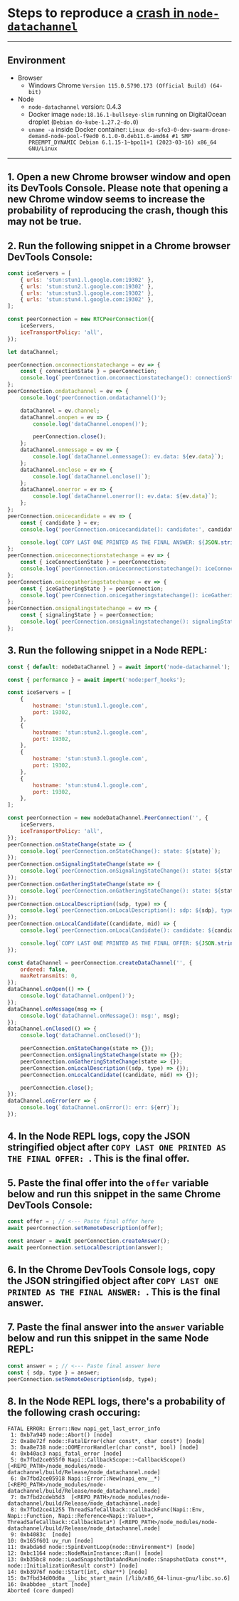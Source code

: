 # Steps to reproduce a [crash in `node-datachannel`](https://github.com/murat-dogan/node-datachannel/issues/176)

---

## Environment
- Browser
  - Windows Chrome `Version 115.0.5790.173 (Official Build) (64-bit)`
- Node
  - `node-datachannel` version: 0.4.3
  - Docker image `node:18.16.1-bullseye-slim` running on DigitalOcean droplet (`Debian do-kube-1.27.2-do.0`)
  - `uname -a` inside Docker container: `Linux do-sfo3-0-dev-swarm-drone-demand-node-pool-f9ed0 6.1.0-0.deb11.6-amd64 #1 SMP PREEMPT_DYNAMIC Debian 6.1.15-1~bpo11+1 (2023-03-16) x86_64 GNU/Linux`

---

## 1. Open a new Chrome browser window and open its DevTools Console. Please note that opening a new Chrome window seems to increase the probability of reproducing the crash, though this may not be true.

## 2. Run the following snippet in a Chrome browser DevTools Console:
```js
const iceServers = [
	{ urls: 'stun:stun1.l.google.com:19302' },
	{ urls: 'stun:stun2.l.google.com:19302' },
	{ urls: 'stun:stun3.l.google.com:19302' },
	{ urls: 'stun:stun4.l.google.com:19302' },
];

const peerConnection = new RTCPeerConnection({
	iceServers,
	iceTransportPolicy: 'all',
});

let dataChannel;

peerConnection.onconnectionstatechange = ev => {
	const { connectionState } = peerConnection;
	console.log(`peerConnection.onconnectionstatechange(): connectionState: ${connectionState}`);
};
peerConnection.ondatachannel = ev => {
	console.log('peerConnection.ondatachannel()');

	dataChannel = ev.channel;
	dataChannel.onopen = ev => {
		console.log('dataChannel.onopen()');

		peerConnection.close();
	};
	dataChannel.onmessage = ev => {
		console.log(`dataChannel.onmessage(): ev.data: ${ev.data}`);
	};
	dataChannel.onclose = ev => {
		console.log(`dataChannel.onclose()`);
	};
	dataChannel.onerror = ev => {
		console.log(`dataChannel.onerror(): ev.data: ${ev.data}`);
	};
};
peerConnection.onicecandidate = ev => {
	const { candidate } = ev;
	console.log('peerConnection.onicecandidate(): candidate:', candidate);

	console.log(`COPY LAST ONE PRINTED AS THE FINAL ANSWER: ${JSON.stringify(peerConnection.localDescription)}\n`);
};
peerConnection.oniceconnectionstatechange = ev => {
	const { iceConnectionState } = peerConnection;
	console.log(`peerConnection.oniceconnectionstatechange(): iceConnectionState: ${iceConnectionState}`);
};
peerConnection.onicegatheringstatechange = ev => {
	const { iceGatheringState } = peerConnection;
	console.log(`peerConnection.onicegatheringstatechange(): iceGatheringState: ${iceGatheringState}`);
};
peerConnection.onsignalingstatechange = ev => {
	const { signalingState } = peerConnection;
	console.log(`peerConnection.onsignalingstatechange(): signalingState: ${signalingState}`);
};
```

## 3. Run the following snippet in a Node REPL:

```js
const { default: nodeDataChannel } = await import('node-datachannel');

const { performance } = await import('node:perf_hooks');

const iceServers = [
	{
		hostname: 'stun:stun1.l.google.com',
		port: 19302,
	},
	{
		hostname: 'stun:stun2.l.google.com',
		port: 19302,
	},
	{
		hostname: 'stun:stun3.l.google.com',
		port: 19302,
	},
	{
		hostname: 'stun:stun4.l.google.com',
		port: 19302,
	},
];

const peerConnection = new nodeDataChannel.PeerConnection('', {
	iceServers,
	iceTransportPolicy: 'all',
});
peerConnection.onStateChange(state => {
	console.log(`peerConnection.onStateChange(): state: ${state}`);
});
peerConnection.onSignalingStateChange(state => {
	console.log(`peerConnection.onSignalingStateChange(): state: ${state}`);
});
peerConnection.onGatheringStateChange(state => {
	console.log(`peerConnection.onGatheringStateChange(): state: ${state}`);
});
peerConnection.onLocalDescription((sdp, type) => {
	console.log(`peerConnection.onLocalDescription(): sdp: ${sdp}, type: ${type}`);
});
peerConnection.onLocalCandidate((candidate, mid) => {
	console.log(`peerConnection.onLocalCandidate(): candidate: ${candidate}, mid: ${mid}`);

	console.log(`COPY LAST ONE PRINTED AS THE FINAL OFFER: ${JSON.stringify(peerConnection.localDescription())}\n`);
});

const dataChannel = peerConnection.createDataChannel('', {
	ordered: false,
	maxRetransmits: 0,
});
dataChannel.onOpen(() => {
	console.log('dataChannel.onOpen()');
});
dataChannel.onMessage(msg => {
	console.log('dataChannel.onMessage(): msg:', msg);
});
dataChannel.onClosed(() => {
	console.log('dataChannel.onClosed()');

	peerConnection.onStateChange(state => {});
	peerConnection.onSignalingStateChange(state => {});
	peerConnection.onGatheringStateChange(state => {});
	peerConnection.onLocalDescription((sdp, type) => {});
	peerConnection.onLocalCandidate((candidate, mid) => {});

	peerConnection.close();
});
dataChannel.onError(err => {
	console.log(`dataChannel.onError(): err: ${err}`);
});
```

## 4. In the Node REPL logs, copy the JSON stringified object after `COPY LAST ONE PRINTED AS THE FINAL OFFER: `. This is the final offer.

## 5. Paste the final offer into the `offer` variable below and run this snippet in the same Chrome DevTools Console:
```js
const offer = ; // <--- Paste final offer here
await peerConnection.setRemoteDescription(offer);

const answer = await peerConnection.createAnswer();
await peerConnection.setLocalDescription(answer);
```

## 6. In the Chrome DevTools Console logs, copy the JSON stringified object after `COPY LAST ONE PRINTED AS THE FINAL ANSWER: `. This is the final answer.

## 7. Paste the final answer into the `answer` variable below and run this snippet in the same Node REPL:
```js
const answer = ; // <--- Paste final answer here
const { sdp, type } = answer;
peerConnection.setRemoteDescription(sdp, type);
```

## 8. In the Node REPL logs, there's a probability of the following crash occuring:
```shell
FATAL ERROR: Error::New napi_get_last_error_info
 1: 0xb7a940 node::Abort() [node]
 2: 0xa8e72f node::FatalError(char const*, char const*) [node]
 3: 0xa8e738 node::OOMErrorHandler(char const*, bool) [node]
 4: 0xb40ac3 napi_fatal_error [node]
 5: 0x7fbd2ce055f0 Napi::CallbackScope::~CallbackScope() [<REPO_PATH>/node_modules/node-datachannel/build/Release/node_datachannel.node]
 6: 0x7fbd2ce05918 Napi::Error::New(napi_env__*) [<REPO_PATH>/node_modules/node-datachannel/build/Release/node_datachannel.node]
 7: 0x7fbd2cdeb5d3  [<REPO_PATH>/node_modules/node-datachannel/build/Release/node_datachannel.node]
 8: 0x7fbd2ce41255 ThreadSafeCallback::callbackFunc(Napi::Env, Napi::Function, Napi::Reference<Napi::Value>*, ThreadSafeCallback::CallbackData*) [<REPO_PATH>/node_modules/node-datachannel/build/Release/node_datachannel.node]
 9: 0xb4083c  [node]
10: 0x165f601 uv_run [node]
11: 0xabda6d node::SpinEventLoop(node::Environment*) [node]
12: 0xbc1164 node::NodeMainInstance::Run() [node]
13: 0xb35bc8 node::LoadSnapshotDataAndRun(node::SnapshotData const**, node::InitializationResult const*) [node]
14: 0xb3976f node::Start(int, char**) [node]
15: 0x7fbd34d00d0a __libc_start_main [/lib/x86_64-linux-gnu/libc.so.6]
16: 0xabbdee _start [node]
Aborted (core dumped)
```
